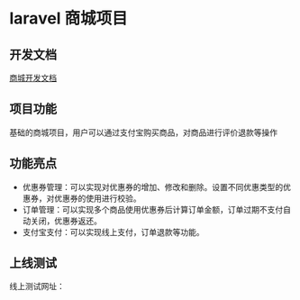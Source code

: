 # laravel 商城项目
## 开发文档
[商城开发文档](https://www.showdoc.com.cn/shopbywj?page_id=5393582860502246)
## 项目功能
基础的商城项目，用户可以通过支付宝购买商品，对商品进行评价退款等操作
## 功能亮点
- 优惠券管理：可以实现对优惠券的增加、修改和删除。设置不同优惠类型的优惠券，对优惠券的使用进行校验。
- 订单管理：可以实现多个商品使用优惠券后计算订单金额，订单过期不支付自动关闭，优惠券返还。
- 支付宝支付：可以实现线上支付，订单退款等功能。
## 上线测试
线上测试网址：


